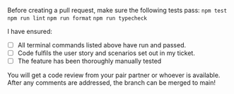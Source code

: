 Before creating a pull request, make sure the following tests pass:
`npm test`
`npm run lint`
`npm run format`
`npm run typecheck`

I have ensured:
- [ ] All terminal commands listed above have run and passed.
- [ ] Code fulfils the user story and scenarios set out in my ticket.
- [ ] The feature has been thoroughly manually tested

You will get a code review from your pair partner or whoever is available. After any comments are addressed, the branch can be merged to main!